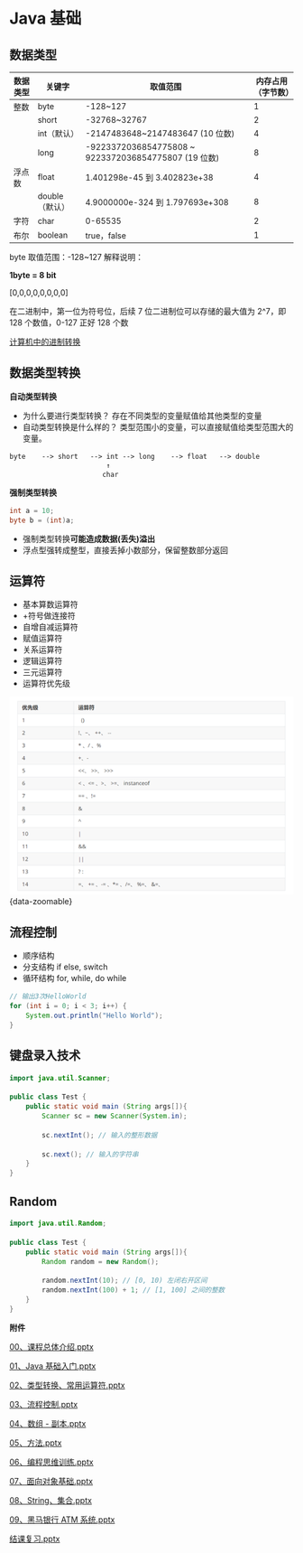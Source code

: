 # Java 基础

## 数据类型

| 数据类型 | 关键字         | 取值范围                                             | 内存占用（字节数） |
| -------- | -------------- | ---------------------------------------------------- | ------------------ |
| 整数     | byte           | -128~127                                             | 1                  |
|          | short          | -32768~32767                                         | 2                  |
|          | int（默认）    | -2147483648~2147483647 (10 位数)                     | 4                  |
|          | long           | -9223372036854775808 ~ 9223372036854775807 (19 位数) | 8                  |
| 浮点数   | float          | 1.401298e-45 到 3.402823e+38                         | 4                  |
|          | double（默认） | 4.9000000e-324 到 1.797693e+308                      | 8                  |
| 字符     | char           | 0-65535                                              | 2                  |
| 布尔     | boolean        | true，false                                          | 1                  |

byte 取值范围：-128~127 解释说明：

**1byte = 8 bit**

[0,0,0,0,0,0,0,0]

在二进制中，第一位为符号位，后续 7 位二进制位可以存储的最大值为 2^7，即 128 个数值，0-127 正好 128 个数

[计算机中的进制转换](./hexadecimal "计算机中的进制转换")

## 数据类型转换

**自动类型转换**

- 为什么要进行类型转换？
  存在不同类型的变量赋值给其他类型的变量
- 自动类型转换是什么样的？
  类型范围小的变量，可以直接赋值给类型范围大的变量。

```
byte	-->	short	-->	int	-->	long	-->	float	-->	double
						↑
					   char
```

**强制类型转换**

```java
int a = 10;
byte b = (int)a;
```

- 强制类型转换**可能造成数据(丢失)溢出**
- 浮点型强转成整型，直接丢掉小数部分，保留整数部分返回

## 运算符

- 基本算数运算符
- +符号做连接符
- 自增自减运算符
- 赋值运算符
- 关系运算符
- 逻辑运算符
- 三元运算符
- 运算符优先级

![](./assets/3.png){data-zoomable}

## 流程控制

- 顺序结构
- 分支结构 if else, switch
- 循环结构 for, while, do while

```java
// 输出3次HelloWorld
for (int i = 0; i < 3; i++) {
    System.out.println("Hello World");
}

```

## 键盘录入技术

```java
import java.util.Scanner;

public class Test {
    public static void main (String args[]){
        Scanner sc = new Scanner(System.in);

        sc.nextInt(); // 输入的整形数据

        sc.next(); // 输入的字符串
    }
}
```

## Random

```java
import java.util.Random;

public class Test {
    public static void main (String args[]){
        Random random = new Random();

        random.nextInt(10); // [0, 10) 左闭右开区间
        random.nextInt(100) + 1; // [1, 100] 之间的整数
    }
}
```

**附件**

[00、课程总体介绍.pptx](/java/java-base/00.pptx)

[01、Java 基础入门.pptx](/java/java-base/01.pptx)

[02、类型转换、常用运算符.pptx](/java/java-base/02.pptx)

[03、流程控制.pptx](/java/java-base/03.pptx)

[04、数组 - 副本.pptx](/java/java-base/04.pptx)

[05、方法.pptx](/java/java-base/05.pptx)

[06、编程思维训练.pptx](/java/java-base/06.pptx)

[07、面向对象基础.pptx](/java/java-base/07.pptx)

[08、String、集合.pptx](/java/java-base/08.pptx)

[09、黑马银行 ATM 系统.pptx](/java/java-base/09.pptx)

[结课复习.pptx](/java/java-base/review.pptx)
